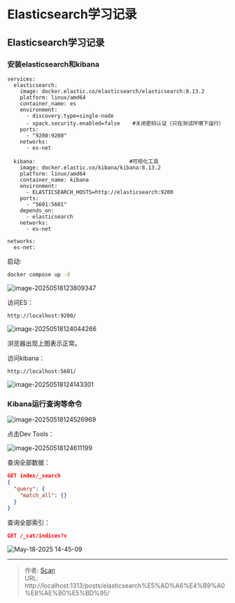 # Elasticsearch学习记录

<!--more-->
## Elasticsearch学习记录

### 安装elasticsearch和kibana

```docker
services:
  elasticsearch:
    image: docker.elastic.co/elasticsearch/elasticsearch:8.13.2
    platform: linux/amd64
    container_name: es
    environment:
      - discovery.type=single-node
      - xpack.security.enabled=false    #关闭密码认证（只在测试环境下运行）
    ports:
      - "9200:9200"
    networks:
      - es-net

  kibana:                              #可视化工具
    image: docker.elastic.co/kibana/kibana:8.13.2
    platform: linux/amd64
    container_name: kibana
    environment:
      - ELASTICSEARCH_HOSTS=http://elasticsearch:9200
    ports:
      - "5601:5601"
    depends_on:
      - elasticsearch
    networks:
      - es-net

networks:
  es-net:

```

启动:

```sh
docker compose up -d
```

![image-20250518123809347](https://fastly.jsdelivr.net/gh/hack-scan/Blog-pic/posts/202505181238378.png)

访问ES：

```http
http://localhost:9200/
```

![image-20250518124044266](https://fastly.jsdelivr.net/gh/hack-scan/Blog-pic/posts/202505181240293.png)

浏览器出现上图表示正常。

访问kibana：

```http
http://localhost:5601/
```

![image-20250518124143301](https://fastly.jsdelivr.net/gh/hack-scan/Blog-pic/posts/202505181241325.png)

### Kibana运行查询等命令

![image-20250518124526969](https://fastly.jsdelivr.net/gh/hack-scan/Blog-pic/posts/202505181245002.png)

点击Dev Tools：

![image-20250518124611199](https://fastly.jsdelivr.net/gh/hack-scan/Blog-pic/posts/202505181246222.png)

查询全部数据：

```json
GET index/_search
{
  "query": {
    "match_all": {}
  }
}
```

查询全部索引：

```json
GET /_cat/indices?v
```

![May-18-2025 14-45-09](https://fastly.jsdelivr.net/gh/hack-scan/Blog-pic/posts/202505181445444.gif)


---

> 作者: [Scan](https://www.scan.work/)  
> URL: http://localhost:1313/posts/elasticsearch%E5%AD%A6%E4%B9%A0%E8%AE%B0%E5%BD%95/  

